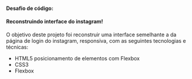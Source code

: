 #### Desafio de código:

#### Reconstruindo interface do instagram!

O objetivo deste projeto foi reconstruir uma interface semelhante a da página de login do instagram, responsiva, com as seguintes tecnologias e técnicas:

 - HTML5   posicionamento de elementos com Flexbox
 - CSS3 
 - Flexbox
 


